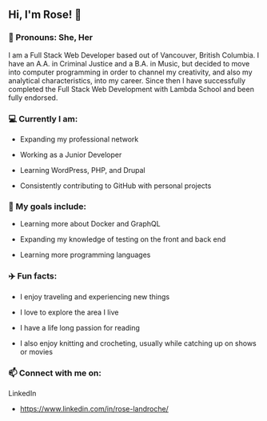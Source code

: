 <!--
**roselandroche/roselandroche** is a ✨ _special_ ✨ repository because its `README.md` (this file) appears on your GitHub profile.

Here are some ideas to get you started:
- 👯 I’m looking to collaborate on ...
- 🤔 I’m looking for help with ...
- 💬 Ask me about ...
-->

## Hi, I'm Rose!  👋
### :woman: Pronouns: She, Her

I am a Full Stack Web Developer based out of Vancouver, British Columbia. I have an A.A. in Criminal Justice and a B.A. in Music, but decided to move into computer programming in order to channel my creativity, and also my analytical characteristics, into my career. Since then I have successfully completed the Full Stack Web Development with Lambda School and been fully endorsed.

### :computer: Currently I am:

- Expanding my professional network

- Working as a Junior Developer

- Learning WordPress, PHP, and Drupal

- Consistently contributing to GitHub with personal projects

### 🌱 My goals include:

- Learning more about Docker and GraphQL

- Expanding my knowledge of testing on the front and back end

- Learning more programming languages

### :airplane: Fun facts:

- I enjoy traveling and experiencing new things

- I love to explore the area I live

- I have a life long passion for reading

- I also enjoy knitting and crocheting, usually while catching up on shows or movies

### 📫  Connect with me on:

LinkedIn

  - https://www.linkedin.com/in/rose-landroche/
